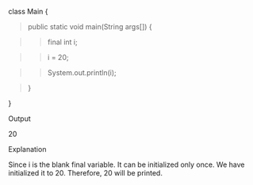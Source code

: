 class Main {

> public static void main(String args\[\]) {

> > final int i;

> > i = 20;

> > System.out.println(i);

> }

}

Output

20

Explanation

Since i is the blank final variable. It can be initialized only once. We
have initialized it to 20. Therefore, 20 will be printed.